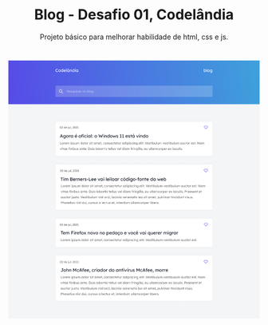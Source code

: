 <h1 align="center">Blog - Desafio 01, Codelândia</h1>
<p align="center">Projeto básico para melhorar habilidade de html, css e js.</p>
<h1 align="center">
  <img alt="Javascript Completo Es6+" title="Javascript Completo Es6+" src="./img/blog.png" />
</h1>